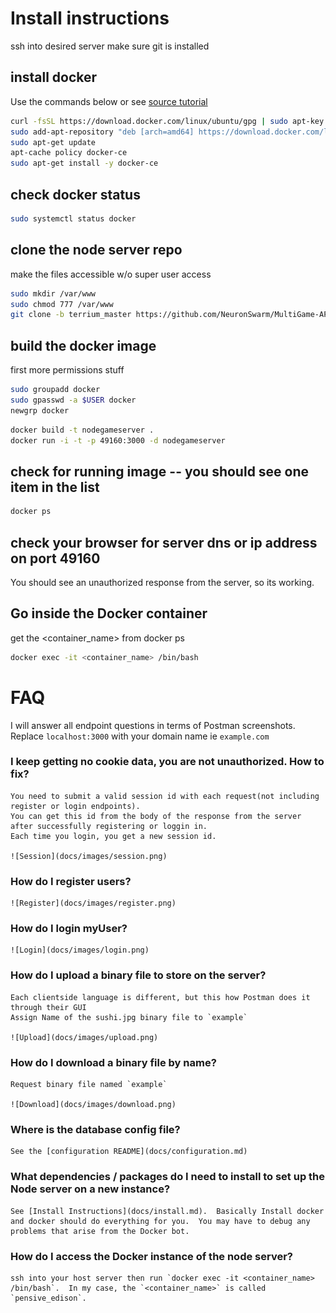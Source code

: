 Install instructions
============
ssh into desired server
make sure git is installed
## install docker 
Use the commands below or see [source tutorial](https://www.digitalocean.com/community/tutorials/how-to-install-and-use-docker-on-ubuntu-16-04)
```bash
curl -fsSL https://download.docker.com/linux/ubuntu/gpg | sudo apt-key add -
sudo add-apt-repository "deb [arch=amd64] https://download.docker.com/linux/ubuntu $(lsb_release -cs) stable"
sudo apt-get update
apt-cache policy docker-ce
sudo apt-get install -y docker-ce
```
## check docker status
```bash
sudo systemctl status docker
```

## clone the node server repo
make the files accessible w/o super user access
```bash
sudo mkdir /var/www
sudo chmod 777 /var/www
git clone -b terrium_master https://github.com/NeuronSwarm/MultiGame-API.git /var/www/node_server
```

## build the docker image
first more permissions stuff
```bash
sudo groupadd docker
sudo gpasswd -a $USER docker
newgrp docker
```
```bash
docker build -t nodegameserver .
docker run -i -t -p 49160:3000 -d nodegameserver
```

## check for running image -- you should see one item in the list
```bash
docker ps
```

## check your browser for server dns or ip address on port 49160
You should see an unauthorized response from the server, so its working.

## Go inside the Docker container
get the <container_name> from docker ps
```bash
docker exec -it <container_name> /bin/bash
```

# FAQ
I will answer all endpoint questions in terms of Postman screenshots.
Replace `localhost:3000` with your domain name ie `example.com`

### I keep getting no cookie data, you are not unauthorized.  How to fix? 
    You need to submit a valid session id with each request(not including register or login endpoints).
    You can get this id from the body of the response from the server after successfully registering or loggin in.
    Each time you login, you get a new session id.

    ![Session](docs/images/session.png)

### How do I register users? 

    ![Register](docs/images/register.png)

### How do I login myUser? 

    ![Login](docs/images/login.png)

### How do I upload a binary file to store on the server? 
    Each clientside language is different, but this how Postman does it through their GUI
    Assign Name of the sushi.jpg binary file to `example`

    ![Upload](docs/images/upload.png)

### How do I download a binary file by name? 
    Request binary file named `example`

    ![Download](docs/images/download.png)

### Where is the database config file? 
    See the [configuration README](docs/configuration.md)

###  What dependencies / packages do I need to install to set up the Node server on a new instance? 
    See [Install Instructions](docs/install.md).  Basically Install docker and docker should do everything for you.  You may have to debug any problems that arise from the Docker bot.

###  How do I access the Docker instance of the node server? 
    ssh into your host server then run `docker exec -it <container_name> /bin/bash`.  In my case, the `<container_name>` is called `pensive_edison`.